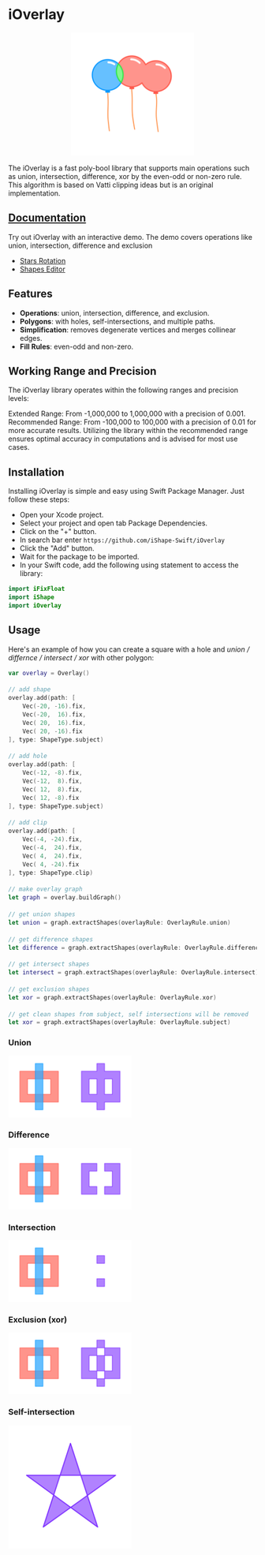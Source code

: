 # iOverlay

<p align="center">
<img src="https://github.com/iShape-Swift/iOverlay/blob/main/Readme/balloons.svg" width="250"/>
</p>

The iOverlay is a fast poly-bool library that supports main operations such as union, intersection, difference, xor by the even-odd or non-zero rule. This algorithm is based on Vatti clipping ideas but is an original implementation.


## [Documentation](https://ishape-rust.github.io/iShape-js/overlay/stars_demo.html)
Try out iOverlay with an interactive demo. The demo covers operations like union, intersection, difference and exclusion

- [Stars Rotation](https://ishape-rust.github.io/iShape-js/overlay/stars_demo.html)
- [Shapes Editor](https://ishape-rust.github.io/iShape-js/overlay/shapes_editor.html)



## Features

- **Operations**: union, intersection, difference, and exclusion.
- **Polygons**: with holes, self-intersections, and multiple paths.
- **Simplification**: removes degenerate vertices and merges collinear edges.
- **Fill Rules**: even-odd and non-zero.



## Working Range and Precision
The iOverlay library operates within the following ranges and precision levels:

Extended Range: From -1,000,000 to 1,000,000 with a precision of 0.001.
Recommended Range: From -100,000 to 100,000 with a precision of 0.01 for more accurate results.
Utilizing the library within the recommended range ensures optimal accuracy in computations and is advised for most use cases.



## Installation

Installing iOverlay is simple and easy using Swift Package Manager. Just follow these steps:

- Open your Xcode project.
- Select your project and open tab Package Dependencies.
- Click on the "+" button.
- In search bar enter ```https://github.com/iShape-Swift/iOverlay```
- Click the "Add" button.
- Wait for the package to be imported.
- In your Swift code, add the following using statement to access the library:

```swift
import iFixFloat
import iShape
import iOverlay
```



## Usage

Here's an example of how you can create a square with a hole and *union / differnce / intersect / xor* with other polygon:

```swift
var overlay = Overlay()

// add shape
overlay.add(path: [
    Vec(-20, -16).fix,
    Vec(-20,  16).fix,
    Vec( 20,  16).fix,
    Vec( 20, -16).fix
], type: ShapeType.subject)

// add hole
overlay.add(path: [
    Vec(-12, -8).fix,
    Vec(-12,  8).fix,
    Vec( 12,  8).fix,
    Vec( 12, -8).fix
], type: ShapeType.subject)

// add clip
overlay.add(path: [
    Vec(-4, -24).fix,
    Vec(-4,  24).fix,
    Vec( 4,  24).fix,
    Vec( 4, -24).fix
], type: ShapeType.clip)

// make overlay graph
let graph = overlay.buildGraph()

// get union shapes
let union = graph.extractShapes(overlayRule: OverlayRule.union)

// get difference shapes
let difference = graph.extractShapes(overlayRule: OverlayRule.difference)

// get intersect shapes
let intersect = graph.extractShapes(overlayRule: OverlayRule.intersect)

// get exclusion shapes
let xor = graph.extractShapes(overlayRule: OverlayRule.xor)

// get clean shapes from subject, self intersections will be removed
let xor = graph.extractShapes(overlayRule: OverlayRule.subject)
```

### Union
<p align="left">
<img src="https://github.com/iShape-Swift/iOverlay/blob/main/Readme/union.svg" width="250"/>
</p>

### Difference
<p align="left">
<img src="https://github.com/iShape-Swift/iOverlay/blob/main/Readme/difference.svg" width="250"/>
</p>

### Intersection
<p align="left">
<img src="https://github.com/iShape-Swift/iOverlay/blob/main/Readme/intersection.svg" width="250"/>
</p>

### Exclusion (xor)
<p align="left">
<img src="https://github.com/iShape-Swift/iOverlay/blob/main/Readme/exclusion.svg" width="250"/>
</p>

### Self-intersection
<p align="left">
<img src="https://github.com/iShape-Swift/iOverlay/blob/main/Readme/self-intersecting.svg" width="250"/>
</p>

